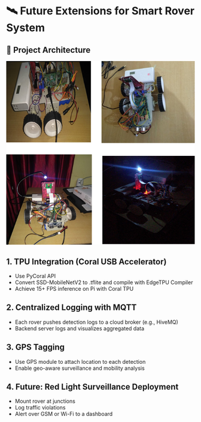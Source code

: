 # 🛰️ Future Extensions for Smart Rover System

## 📸 Project Architecture

![Modular Edge-AI System Architecture: Object detection is performed on-device using Coral Edge TPU, with GPS tagging and MQTT-based real-time data transmission to a centralized monitoring server for surveillance, mobility analysis, and incident logging.](https://github.com/AbhishekTyagi404/Object-Detection-on-Raspberry-Pi-with-obstacle-avoiding-rover/blob/main/Images/Final%20Project%20Images.png)

## 1. TPU Integration (Coral USB Accelerator)
- Use PyCoral API
- Convert SSD-MobileNetV2 to .tflite and compile with EdgeTPU Compiler
- Achieve 15+ FPS inference on Pi with Coral TPU

## 2. Centralized Logging with MQTT
- Each rover pushes detection logs to a cloud broker (e.g., HiveMQ)
- Backend server logs and visualizes aggregated data

## 3. GPS Tagging
- Use GPS module to attach location to each detection
- Enable geo-aware surveillance and mobility analysis

## 4. Future: Red Light Surveillance Deployment
- Mount rover at junctions
- Log traffic violations
- Alert over GSM or Wi-Fi to a dashboard


